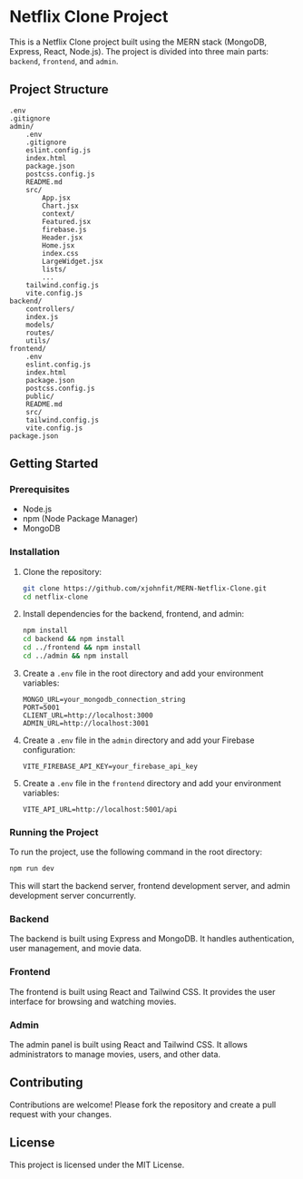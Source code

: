 # Netflix Clone Project

This is a Netflix Clone project built using the MERN stack (MongoDB, Express, React, Node.js). The project is divided into three main parts: `backend`, `frontend`, and `admin`.

## Project Structure

```
.env
.gitignore
admin/
    .env
    .gitignore
    eslint.config.js
    index.html
    package.json
    postcss.config.js
    README.md
    src/
        App.jsx
        Chart.jsx
        context/
        Featured.jsx
        firebase.js
        Header.jsx
        Home.jsx
        index.css
        LargeWidget.jsx
        lists/
        ...
    tailwind.config.js
    vite.config.js
backend/
    controllers/
    index.js
    models/
    routes/
    utils/
frontend/
    .env
    eslint.config.js
    index.html
    package.json
    postcss.config.js
    public/
    README.md
    src/
    tailwind.config.js
    vite.config.js
package.json
```

## Getting Started

### Prerequisites

- Node.js
- npm (Node Package Manager)
- MongoDB

### Installation

1. Clone the repository:
    ```sh
    git clone https://github.com/xjohnfit/MERN-Netflix-Clone.git
    cd netflix-clone
    ```

2. Install dependencies for the backend, frontend, and admin:
    ```sh
    npm install
    cd backend && npm install
    cd ../frontend && npm install
    cd ../admin && npm install
    ```

3. Create a `.env` file in the root directory and add your environment variables:
    ```env
    MONGO_URL=your_mongodb_connection_string
    PORT=5001
    CLIENT_URL=http://localhost:3000
    ADMIN_URL=http://localhost:3001
    ```

4. Create a `.env` file in the `admin` directory and add your Firebase configuration:
    ```env
    VITE_FIREBASE_API_KEY=your_firebase_api_key
    ```

5. Create a `.env` file in the `frontend` directory and add your environment variables:
    ```env
    VITE_API_URL=http://localhost:5001/api
    ```

### Running the Project

To run the project, use the following command in the root directory:

```sh
npm run dev
```

This will start the backend server, frontend development server, and admin development server concurrently.

### Backend

The backend is built using Express and MongoDB. It handles authentication, user management, and movie data.

### Frontend

The frontend is built using React and Tailwind CSS. It provides the user interface for browsing and watching movies.

### Admin

The admin panel is built using React and Tailwind CSS. It allows administrators to manage movies, users, and other data.

## Contributing

Contributions are welcome! Please fork the repository and create a pull request with your changes.

## License

This project is licensed under the MIT License.
